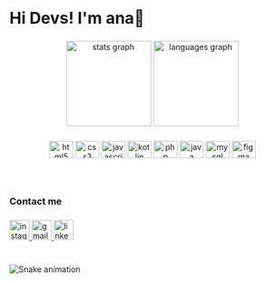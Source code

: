 <br clear="both">

<h1 align="left">Hi Devs! I'm ana👋</h1>

###

<div align="center">
  <img src="https://github-readme-stats.vercel.app/api?hide_title=false&hide_rank=true&show_icons=true&include_all_commits=true&count_private=true&disable_animations=false&theme=gotham&locale=en&hide_border=false&username=ANA150" height="150" alt="stats graph"  />
  <img src="https://github-readme-stats.vercel.app/api/top-langs?locale=en&hide_title=false&layout=compact&card_width=320&langs_count=5&theme=gotham&hide_border=false&username=ANA150" height="150" alt="languages graph"  />
</div>

###

<div align="center">
  <img src="https://cdn.jsdelivr.net/gh/devicons/devicon/icons/html5/html5-original.svg" height="30" width="42" alt="html5 logo"  />
  <img src="https://cdn.jsdelivr.net/gh/devicons/devicon/icons/css3/css3-original.svg" height="30" width="42" alt="css3 logo"  />
  <img src="https://cdn.jsdelivr.net/gh/devicons/devicon/icons/javascript/javascript-original.svg" height="30" width="42" alt="javascript logo"  />
  <img src="https://cdn.jsdelivr.net/gh/devicons/devicon/icons/kotlin/kotlin-original.svg" height="30" width="42" alt="kotlin logo"  />
  <img src="https://cdn.jsdelivr.net/gh/devicons/devicon/icons/php/php-original.svg" height="30" width="42" alt="php logo"  />
  <img src="https://cdn.jsdelivr.net/gh/devicons/devicon/icons/java/java-original.svg" height="30" width="42" alt="java logo"  />
  <img src="https://cdn.jsdelivr.net/gh/devicons/devicon/icons/mysql/mysql-original.svg" height="30" width="42" alt="mysql logo"  />
  <img src="https://cdn.jsdelivr.net/gh/devicons/devicon/icons/figma/figma-original.svg" height="30" width="42" alt="figma logo"  />
</div>

###

<br clear="both">

<h3 align="left">Contact me</h3>

###

<div align="left">
  <a href="https://www.instagram.com/ana_arauj_/" target="_blank">
    <img src="https://img.shields.io/static/v1?message=Instagram&logo=instagram&label=&color=DAA520&logoColor=white&labelColor=&style=for-the-badge" height="35" alt="instagram logo"  />
  </a>
  <a href="anaoliveira4267@gmail.com" target="_blank">
    <img src="https://img.shields.io/static/v1?message=Gmail&logo=gmail&label=&color=FF3333&logoColor=white&labelColor=&style=for-the-badge" height="35" alt="gmail logo"  />
  </a>
  <a href="www.linkedin.com/in/ana-araújo-677592212" target="_blank">
    <img src="https://img.shields.io/static/v1?message=LinkedIn&logo=linkedin&label=&color=0077B5&logoColor=white&labelColor=&style=for-the-badge" height="35" alt="linkedin logo"  />
  </a>
</div>

###

<br clear="both">

<img src="https://raw.githubusercontent.com/ANA150/ANA150/blob/output/snake.svg" alt="Snake animation" />

###
